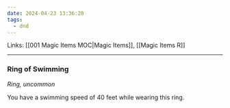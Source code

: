 ```yaml
---
date: 2024-04-23 13:36:20
tags:
  - dnd
---
```

Links: [[001 Magic Items MOC|Magic Items]], [[Magic Items R]]
___
### Ring of Swimming

*Ring, uncommon*

You have a swimming speed of 40 feet while wearing this ring.